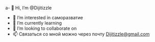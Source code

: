 a- 👋 Hi, I’m @Dijitizzle
- 👀 I’m interested in  саморазватие
- 🌱 I’m currently learning 
- 💞️ I’m looking to collaborate on 
- 📫  Связаться со мной можно через почту Dijitizzle@gmail.com
<!---
Dijitizzle/Dijitizzle is a ✨ special ✨ repository because its `README.md` (this file) appears on your GitHub profile.
You can click the Preview link to take a look at your changes.
--->
